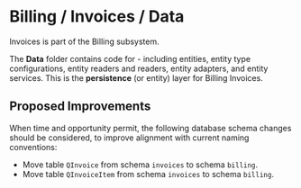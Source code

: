 # Billing / Invoices / Data

Invoices is part of the Billing subsystem.
  
The **Data** folder contains code for - including entities, entity type configurations, entity readers and readers, entity adapters, and entity services. This is the **persistence** (or entity) layer for Billing Invoices.

## Proposed Improvements

When time and opportunity permit, the following database schema changes should be considered, to improve alignment with current naming conventions:

* Move table `QInvoice` from schema `invoices` to schema `billing`.
* Move table `QInvoiceItem` from schema `invoices` to schema `billing`.

